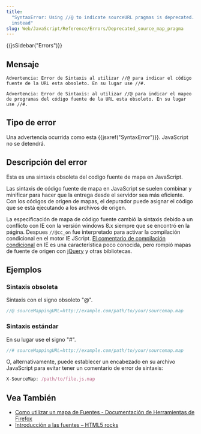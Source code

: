 ```yaml
---
title:
  "SyntaxError: Using //@ to indicate sourceURL pragmas is deprecated. Use //#
  instead"
slug: Web/JavaScript/Reference/Errors/Deprecated_source_map_pragma
---
```


{{jsSidebar("Errors")}}

## Mensaje

```
Advertencia: Error de Sintaxis al utilizar //@ para indicar el código fuente de la URL esta obsoleto. En su lugar use //#.

Advertencia: Error de Sintaxis: al utilizar //@ para indicar el mapeo de programas del código fuente de la URL esta obsoleto. En su lugar use //#.
```

## Tipo de error

Una advertencia ocurrida como esta {{jsxref("SyntaxError")}}. JavaScript no se detendrá.

## Descripción del error

Esta es una sintaxis obsoleta del codigo fuente de mapa en JavaScript.

Las sintaxis de código fuente de mapa en JavaScript se suelen combinar y minificar para hacer que la entrega desde el servidor sea más eficiente. Con los códigos de origen de mapas, el depurador puede asignar el código que se está ejecutando a los archivos de origen.

La especificación de mapa de código fuente cambió la sintaxis debido a un conflicto con IE con la versión windows 8.x siempre que se encontró en la página. Despues `//@cc_on` fue interpretado para activar la compilación condicional en el motor IE JScript. [El comentario de compilación condicional](https://docs.microsoft.com/en-us/scripting/javascript/reference/at-cc-on-statement-javascript) en IE es una característica poco conocida, pero rompió mapas de fuente de origen con [jQuery](https://bugs.jquery.com/ticket/13274) y otras bibliotecas.

## Ejemplos

### Sintaxis obsoleta

Sintaxis con el signo obsoleto "@".

```js example-bad
//@ sourceMappingURL=http://example.com/path/to/your/sourcemap.map
```

### Sintaxis estándar

En su lugar use el signo "#".

```js example-good
//# sourceMappingURL=http://example.com/path/to/your/sourcemap.map
```

O, alternativamente, puede establecer un encabezado en su archivo JavaScript para evitar tener un comentario de error de sintaxis:

```js example-good
X-SourceMap: /path/to/file.js.map
```

## Vea También

- [Como utilizar un mapa de Fuentes - Documentación de Herramientas de Firefox](/es/docs/Tools/Debugger/How_to/Use_a_source_map)
- [Introducción a las fuentes – HTML5 rocks](http://www.html5rocks.com/en/tutorials/developertools/sourcemaps/)
